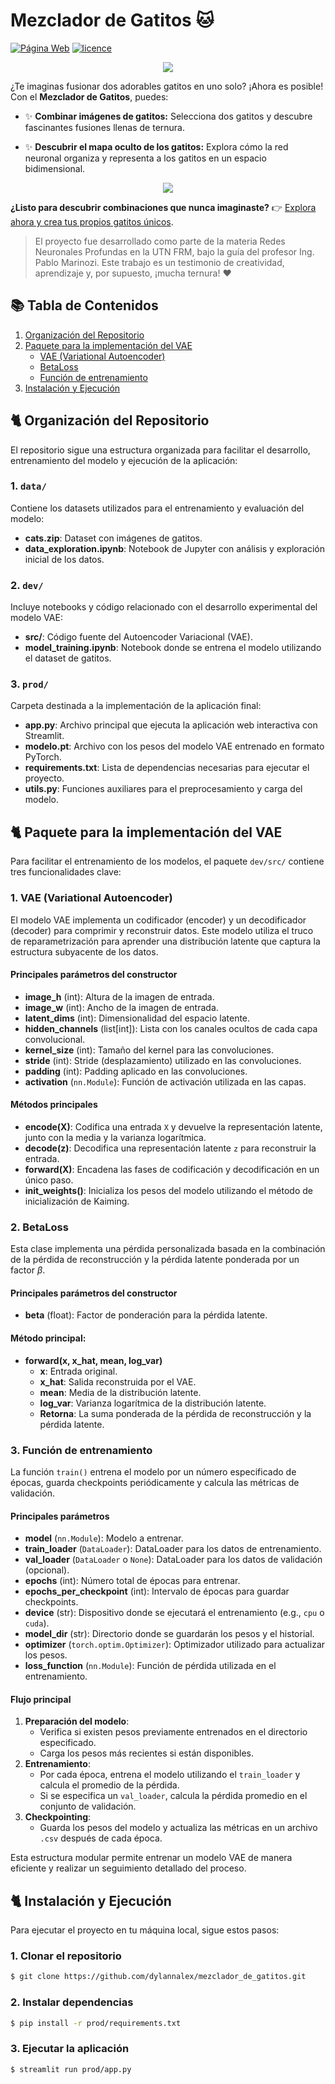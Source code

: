 # Mezclador de Gatitos 🐱

[![Página Web](https://img.shields.io/badge/P%C3%A1gina_Web-Mezclador%20de%20Gatitos-blue)](https://mezclador-gatitos.streamlit.app/)
[![licence](https://img.shields.io/github/license/dylannalex/mezclador_de_gatitos?color=blue)](https://github.com/dylannalex/mezclador_de_gatitos/blob/main/LICENSE)


<p align="center"> <img src="../media/interpolation_example.png?raw=true" /> </p>

¿Te imaginas fusionar dos adorables gatitos en uno solo? ¡Ahora es posible! Con el **Mezclador de Gatitos**, puedes:

- ✨ **Combinar imágenes de gatitos:** Selecciona dos gatitos y descubre fascinantes fusiones llenas de ternura.

- ✨ **Descubrir el mapa oculto de los gatitos:** Explora cómo la red neuronal organiza y representa a los gatitos en un espacio bidimensional.

<p align="center"> <img src="../media/app-demo.png" /> </p>

**¿Listo para descubrir combinaciones que nunca imaginaste?** 👉 [Explora ahora y crea tus propios gatitos únicos](https://mezclador-gatitos.streamlit.app/).

> El proyecto fue desarrollado como parte de la materia Redes Neuronales Profundas en la UTN FRM, bajo la guía del profesor Ing. Pablo Marinozi. Este trabajo es un testimonio de creatividad, aprendizaje y, por supuesto, ¡mucha ternura! ❤️

## 📚 Tabla de Contenidos

1. [Organización del Repositorio](#-organización-del-repositorio)
2. [Paquete para la implementación del VAE](#-paquete-para-la-implementación-del-vae)
    - [VAE (Variational Autoencoder)](#vae-variational-autoencoder)
    - [BetaLoss](#betaloss)
    - [Función de entrenamiento](#función-de-entrenamiento)
3. [Instalación y Ejecución](#-instalación-y-ejecución)


## 🐈 Organización del Repositorio

El repositorio sigue una estructura organizada para facilitar el desarrollo, entrenamiento del modelo y ejecución de la aplicación:

### 1. `data/`
Contiene los datasets utilizados para el entrenamiento y evaluación del modelo:

- **cats.zip**: Dataset con imágenes de gatitos.
- **data_exploration.ipynb**: Notebook de Jupyter con análisis y exploración inicial de los datos.

### 2. `dev/`
Incluye notebooks y código relacionado con el desarrollo experimental del modelo VAE:

- **src/**: Código fuente del Autoencoder Variacional (VAE).
- **model_training.ipynb**: Notebook donde se entrena el modelo utilizando el dataset de gatitos.

### 3. `prod/`
Carpeta destinada a la implementación de la aplicación final:

- **app.py**: Archivo principal que ejecuta la aplicación web interactiva con Streamlit.
- **modelo.pt**: Archivo con los pesos del modelo VAE entrenado en formato PyTorch.
- **requirements.txt**: Lista de dependencias necesarias para ejecutar el proyecto.
- **utils.py**: Funciones auxiliares para el preprocesamiento y carga del modelo.


## 🐈 Paquete para la implementación del VAE

Para facilitar el entrenamiento de los modelos, el paquete `dev/src/` contiene tres funcionalidades clave:

### 1. VAE (Variational Autoencoder)

El modelo VAE implementa un codificador (encoder) y un decodificador (decoder) para comprimir y reconstruir datos. Este modelo utiliza el truco de reparametrización para aprender una distribución latente que captura la estructura subyacente de los datos.

#### Principales parámetros del constructor
- **image_h** (int): Altura de la imagen de entrada.
- **image_w** (int): Ancho de la imagen de entrada.
- **latent_dims** (int): Dimensionalidad del espacio latente.
- **hidden_channels** (list[int]): Lista con los canales ocultos de cada capa convolucional.
- **kernel_size** (int): Tamaño del kernel para las convoluciones.
- **stride** (int): Stride (desplazamiento) utilizado en las convoluciones.
- **padding** (int): Padding aplicado en las convoluciones.
- **activation** (`nn.Module`): Función de activación utilizada en las capas.

#### Métodos principales
- **encode(X)**: Codifica una entrada `X` y devuelve la representación latente, junto con la media y la varianza logarítmica.
- **decode(z)**: Decodifica una representación latente `z` para reconstruir la entrada.
- **forward(X)**: Encadena las fases de codificación y decodificación en un único paso.
- **init_weights()**: Inicializa los pesos del modelo utilizando el método de inicialización de Kaiming.

### 2. BetaLoss

Esta clase implementa una pérdida personalizada basada en la combinación de la pérdida de reconstrucción y la pérdida latente ponderada por un factor $\beta$.

#### Principales parámetros del constructor
- **beta** (float): Factor de ponderación para la pérdida latente.

#### Método principal:
- **forward(x, x_hat, mean, log_var)**
  - **x**: Entrada original.
  - **x_hat**: Salida reconstruida por el VAE.
  - **mean**: Media de la distribución latente.
  - **log_var**: Varianza logarítmica de la distribución latente.
  - **Retorna**: La suma ponderada de la pérdida de reconstrucción y la pérdida latente.

### 3. Función de entrenamiento

La función `train()` entrena el modelo por un número especificado de épocas, guarda checkpoints periódicamente y calcula las métricas de validación.

#### Principales parámetros
- **model** (`nn.Module`): Modelo a entrenar.
- **train_loader** (`DataLoader`): DataLoader para los datos de entrenamiento.
- **val_loader** (`DataLoader` o `None`): DataLoader para los datos de validación (opcional).
- **epochs** (int): Número total de épocas para entrenar.
- **epochs_per_checkpoint** (int): Intervalo de épocas para guardar checkpoints.
- **device** (str): Dispositivo donde se ejecutará el entrenamiento (e.g., `cpu` o `cuda`).
- **model_dir** (str): Directorio donde se guardarán los pesos y el historial.
- **optimizer** (`torch.optim.Optimizer`): Optimizador utilizado para actualizar los pesos.
- **loss_function** (`nn.Module`): Función de pérdida utilizada en el entrenamiento.

#### Flujo principal
1. **Preparación del modelo**:
   - Verifica si existen pesos previamente entrenados en el directorio especificado.
   - Carga los pesos más recientes si están disponibles.
2. **Entrenamiento**:
   - Por cada época, entrena el modelo utilizando el `train_loader` y calcula el promedio de la pérdida.
   - Si se especifica un `val_loader`, calcula la pérdida promedio en el conjunto de validación.
3. **Checkpointing**:
   - Guarda los pesos del modelo y actualiza las métricas en un archivo `.csv` después de cada época.

Esta estructura modular permite entrenar un modelo VAE de manera eficiente y realizar un seguimiento detallado del proceso.


## 🐈 Instalación y Ejecución

Para ejecutar el proyecto en tu máquina local, sigue estos pasos:

### 1. Clonar el repositorio

```bash
$ git clone https://github.com/dylannalex/mezclador_de_gatitos.git
```

### 2. Instalar dependencias
```bash
$ pip install -r prod/requirements.txt
```

### 3. Ejecutar la aplicación
```bash
$ streamlit run prod/app.py
```

